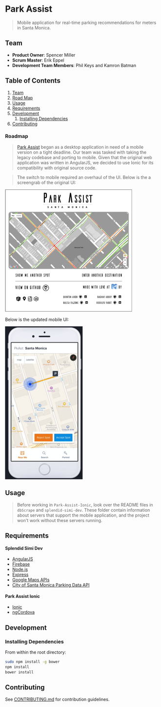 # Park Assist

> Mobile application for real-time parking recommendations for meters in Santa Monica.

## Team

  - __Product Owner__: Spencer Miller
  - __Scrum Master__: Erik Eppel
  - __Development Team Members__: Phil Keys and Kamron Batman

## Table of Contents

1. [Team](#Team)
1. [Road Map](#Roadmap)
1. [Usage](#Usage)
1. [Requirements](#Requirements)
1. [Development](#Development)
    1. [Installing Dependencies](#Installing-dependencies)
1. [Contributing](#Contributing)

### Roadmap

> [Park Assist](https://parkassist.herokuapp.com/) began as a desktop application in need of a mobile version on a tight deadline. Our team was tasked with taking the legacy codebase and porting to mobile. Given that the original web application was written in AngularJS, we decided to use Ionic for its compatibility with original source code. 

> The switch to mobile required an overhaul of the UI. Below is the a screengrab of the original UI:
<img src="/readme-assets/park-assist-original-ui.jpg" height="400">

Below is the updated mobile UI:

<img src="/readme-assets/Park_Assist.gif" height="500">

## Usage

> Before working in `Park-Assist-Ionic`, look over the README files in `dbScrape` and `splendid-simi-dev`. These folder contain information about servers that support the mobile application, and the project won't work without these servers running.

## Requirements

#### Splendid Simi Dev
* [AngularJS](https://angularjs.org/)
* [Firebase](https://www.firebase.com/)
* [Node.js](https://nodejs.org/)
* [Express](http://expressjs.com/)
* [Google Maps APIs](https://developers.google.com/maps/?hl=en/)
* [City of Santa Monica Parking Data API](https://parking.api.smgov.net/)

#### Park Assist Ionic
* [Ionic](http://ionicframework.com/)
* [ngCordova](http://ngcordova.com/)

## Development

### Installing Dependencies

From within the root directory:

```sh
sudo npm install -g bower
npm install
bower install
```


## Contributing

See [CONTRIBUTING.md](https://github.com/unexpected-lion/ourglass/blob/master/contributing.md) for contribution guidelines.
